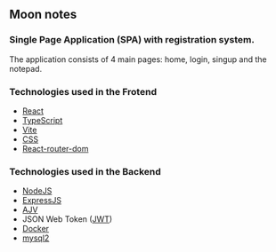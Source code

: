 ## Moon notes
### Single Page Application (SPA) with registration system.
The application consists of 4 main pages: home, login, singup and the notepad. 
### Technologies used in the Frotend
 - [React](https://es.react.dev/) 
 - [TypeScript](https://www.typescriptlang.org/)
 - [Vite](https://vitejs.dev/)
 - [CSS](https://developer.mozilla.org/es/docs/Web/CSS)
 - [React-router-dom](https://reactrouter.com/en/main) 
### Technologies used in the Backend
  - [NodeJS](https://nodejs.org/en)
  - [ExpressJS](https://expressjs.com/)
  - [AJV](https://ajv.js.org/)
  - JSON Web Token ([JWT](https://jwt.io/))
  - [Docker](https://www.docker.com/)
  - [mysql2](https://www.npmjs.com/package/mysql2) 
